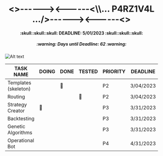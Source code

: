 <h1 align="center"><>------><------<\\... P4RZ1V4L .../>------><------<></h1>
<h4 align="center">:skull::skull::skull: DEADLINE: 5/01/2023 :skull::skull::skull:</h4>
<!-- Days until deadline updated at 2/28/2023 -->
<h5 align="center">:warning: Days until Deadline: 62 :warning:</h5>

![Alt text](https://www.gamersglobal.de/sites/gamersglobal.de/files/galerie/280/VirtuaVerse_03.jpg "p4rz1v4l")

<div align="center">

| TASK NAME            | DOING     | DONE      | TESTED    | PRIORITY | DEADLINE  |
| -------------------- | --------- | --------- | --------- | -------- | --------- |
| Templates (skeleton) |           | :trident: |           | P2       | 3/04/2023 |
| Routing              |           |           | :trident: | P2       | 3/04/2023 |
| Strategy Creator     | :trident: |           |           | P3       | 3/31/2023 |
| Backtesting          |           |           |           | P3       | 3/31/2023 |
| Genetic Algorithms   |           |           |           | P3       | 3/31/2023 |
| Operational Bot      |           |           |           | P4       | 4/31/2023 |

</div>
